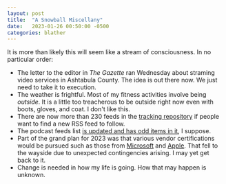 ```yaml
---
layout: post
title:  "A Snowball Miscellany"
date:   2023-01-26 00:50:00 -0500
categories: blather
---
```

It is more than likely this will seem like a stream of consciousness.  In no particular order:

* The letter to the editor in *The Gazette* ran Wednesday about straming video services in Ashtabula County.  The idea is out there now.  We just need to take it to execution.
* The weather is frightful.  Most of my fitness activities involve being *outside*.  It is a little too treacherous to be outside right now even with boots, gloves, and coat.  I don't like this.
* There are now more than 230 feeds in the [tracking repository](https://code.launchpad.net/~skellat/+git/FeedReadingFeeds) if people want to find a new RSS feed to follow.
* The podcast feeds list [is updated and has odd items in it](https://code.launchpad.net/~skellat/+git/Podcasting), I suppose.
* Part of the grand plan for 2023 was that various vendor certifications would be pursued such as those from [Microsoft](https://learn.microsoft.com/en-us/certifications/) and [Apple](https://training.apple.com/it).  That fell to the wayside due to unexpected contingencies arising.  I may yet get back to it.
* Change is needed in how my life is going.  How that may happen is unknown.
